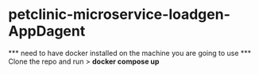 # petclinic-microservice-loadgen-AppDagent


*** need to have docker installed on the machine you are going to use ***
Clone the repo and run > **docker compose up**
